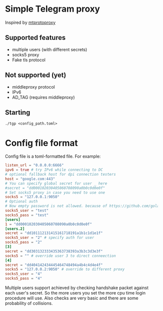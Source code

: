 # Simple Telegram proxy #

Inspired by [mtprotoproxy](https://github.com/alexbers/mtprotoproxy)

## Supported features ##
- multiple users (with different secrets)
- socks5 proxy
- Fake tls protocol

## Not supported (yet) ##

- middleproxy protocol
- IPv6
- AD_TAG (requires middleproxy)

## Starting ##

`./tgp <config_path.toml>`

# Config file format
Config file is a toml-formatted file. For example:
```toml
listen_url = "0.0.0.0:6666"
ipv6 = true # try IPv6 while connecting to DC
# optional fallback host for dpi connection testers
host = "google.com:443"
# You can specify global secret for user _ here
#secret = "dd000102030405060708090a0b0c0d0e0f"
# Set socks5 proxy in case you need to use one
socks5 = "127.0.0.1:9050"
# Optional auth
# Now empty password is not allowed. because of https://github.com/golang/go/issues/57285
socks5_user = "test"
socks5_pass = "test"
[users]
1 = "dd000102030405060708090a0b0c0d0e0f"
[users.2] 
secret = "dd101112131415161718191a1b1c1d1e1f"
socks5_user = "2" # specify auth for user
socks5_pass = "2"
[3]
secret = "dd303132333435363738393a3b3c3d3e3f"
socks5 = "" # override user 3 to direct conneection
[4]
secret = "dd404142434445464748494a4b4c4d4e4f"
socks5 = "127.0.0.2:9050" # override to different proxy
socks5_user = "4" 
socks5_pass = "4"
```

Multiple users support achieved by checking handshake packet against each 
user's secret. So the more users you set the more cpu time login procedure
will use. Also checks are very basic and there are some probability of
collisions.
